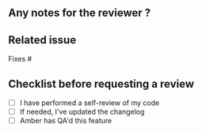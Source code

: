 ## Any notes for the reviewer ?

## Related issue

Fixes #

## Checklist before requesting a review

- [ ] I have performed a self-review of my code
- [ ] If needed, I've updated the changelog
- [ ] Amber has QA'd this feature
